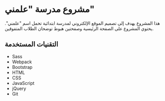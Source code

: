 # مشروع مدرسة "علمني"

هذا المشروع يهدف إلى تصميم الموقع الإلكتروني لمدرسة ابتدائية تحمل اسم "علمني". يحتوي المشروع على الصفحة الرئيسية وصفحتين هبوط توضحان الطلاب المتفوقين.



## التقنيات المستخدمة

- Sass
- Webpack
- Bootstrap
- HTML
- CSS
- JavaScript
- jQuery
- Git

